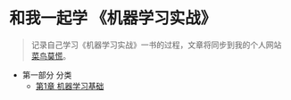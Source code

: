 # 和我一起学 《机器学习实战》

> 记录自己学习《机器学习实战》一书的过程，文章将同步到我的个人网站 [菜鸟莫慌](http://www.haitaoboy.com)。

* 第一部分 分类
    * [第1章 机器学习基础](docs/01_第一章机器学习基础.md)